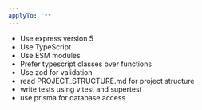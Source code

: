 ```yaml
---
applyTo: '**'
---
```


- Use express version 5
- Use TypeScript
- Use ESM modules
- Prefer typescript classes over functions
- Use zod for validation
- read PROJECT_STRUCTURE.md for project structure
- write tests using vitest and supertest
- use prisma for database access
